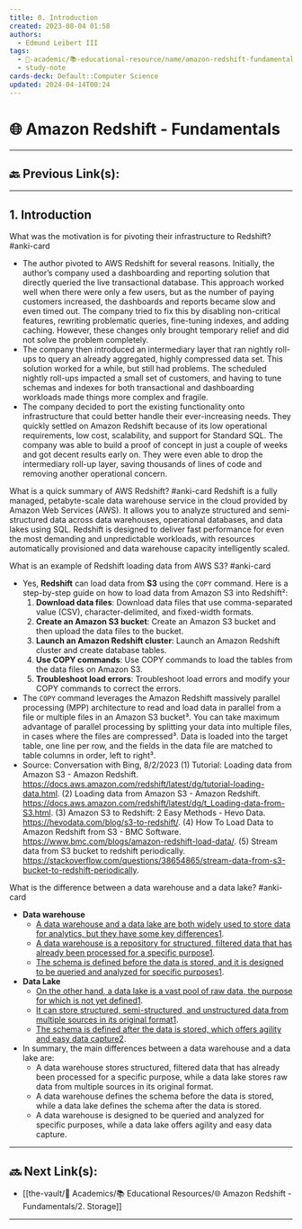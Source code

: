 ```yaml
---
title: 0. Introduction
created: 2023-08-04 01:58
authors:
  - Edmund Leibert III
tags:
  - 🔴-academic/📚-educational-resource/name/amazon-redshift-fundamentals
  - study-note
cards-deck: Default::Computer Science
updated: 2024-04-14T00:24
---
```


# 🌐 Amazon Redshift - Fundamentals

---

## 🔙 Previous Link(s):

---

## 1. Introduction

 What was the motivation is for pivoting their infrastructure to Redshift?
  #anki-card 
- The author pivoted to AWS Redshift for several reasons. Initially, the author’s company used a dashboarding and reporting solution that directly queried the live transactional database. This approach worked well when there were only a few users, but as the number of paying customers increased, the dashboards and reports became slow and even timed out. The company tried to fix this by disabling non-critical features, rewriting problematic queries, fine-tuning indexes, and adding caching. However, these changes only brought temporary relief and did not solve the problem completely.
- The company then introduced an intermediary layer that ran nightly roll-ups to query an already aggregated, highly compressed data set. This solution worked for a while, but still had problems. The scheduled nightly roll-ups impacted a small set of customers, and having to tune schemas and indexes for both transactional and dashboarding workloads made things more complex and fragile.
- The company decided to port the existing functionality onto infrastructure that could better handle their ever-increasing needs. They quickly settled on Amazon Redshift because of its low operational requirements, low cost, scalability, and support for Standard SQL. The company was able to build a proof of concept in just a couple of weeks and got decent results early on. They were even able to drop the intermediary roll-up layer, saving thousands of lines of code and removing another operational concern.

What is a quick summary of AWS Redshift?
#anki-card 
Redshift is a fully managed, petabyte-scale data warehouse service in the cloud provided by Amazon Web Services (AWS). It allows you to analyze structured and semi-structured data across data warehouses, operational databases, and data lakes using SQL. Redshift is designed to deliver fast performance for even the most demanding and unpredictable workloads, with resources automatically provisioned and data warehouse capacity intelligently scaled.

What is an example of Redshift loading data from AWS S3? 
#anki-card 
- Yes, **Redshift** can load data from **S3** using the `COPY` command. Here is a step-by-step guide on how to load data from Amazon S3 into Redshift²:
	1. **Download data files**: Download data files that use comma-separated value (CSV), character-delimited, and fixed-width formats.
	2. **Create an Amazon S3 bucket**: Create an Amazon S3 bucket and then upload the data files to the bucket.
	3. **Launch an Amazon Redshift cluster**: Launch an Amazon Redshift cluster and create database tables.
	4. **Use COPY commands**: Use COPY commands to load the tables from the data files on Amazon S3.
	5. **Troubleshoot load errors**: Troubleshoot load errors and modify your COPY commands to correct the errors.
- The `COPY` command leverages the Amazon Redshift massively parallel processing (MPP) architecture to read and load data in parallel from a file or multiple files in an Amazon S3 bucket³. You can take maximum advantage of parallel processing by splitting your data into multiple files, in cases where the files are compressed³. Data is loaded into the target table, one line per row, and the fields in the data file are matched to table columns in order, left to right³.
- Source: Conversation with Bing, 8/2/2023
	(1) Tutorial: Loading data from Amazon S3 - Amazon Redshift. https://docs.aws.amazon.com/redshift/latest/dg/tutorial-loading-data.html.
	(2) Loading data from Amazon S3 - Amazon Redshift. https://docs.aws.amazon.com/redshift/latest/dg/t_Loading-data-from-S3.html.
	(3) Amazon S3 to Redshift: 2 Easy Methods - Hevo Data. https://hevodata.com/blog/s3-to-redshift/.
	(4) How To Load Data to Amazon Redshift from S3 - BMC Software. https://www.bmc.com/blogs/amazon-redshift-load-data/.
	(5) Stream data from S3 bucket to redshift periodically. https://stackoverflow.com/questions/38654865/stream-data-from-s3-bucket-to-redshift-periodically.

What is the difference between a data warehouse and a data lake? 
#anki-card 
- **Data warehouse**
	- [A data warehouse and a data lake are both widely used to store data for analytics, but they have some key differences](https://www.talend.com/resources/data-lake-vs-data-warehouse/)[1](https://www.talend.com/resources/data-lake-vs-data-warehouse/).
	- [A data warehouse is a repository for structured, filtered data that has already been processed for a specific purpose](https://www.talend.com/resources/data-lake-vs-data-warehouse/)[1](https://www.talend.com/resources/data-lake-vs-data-warehouse/).
	- [The schema is defined before the data is stored, and it is designed to be queried and analyzed for specific purposes](https://www.talend.com/resources/data-lake-vs-data-warehouse/)[1](https://www.talend.com/resources/data-lake-vs-data-warehouse/).
- **Data Lake**
	- [On the other hand, a data lake is a vast pool of raw data, the purpose for which is not yet defined](https://www.talend.com/resources/data-lake-vs-data-warehouse/)[1](https://www.talend.com/resources/data-lake-vs-data-warehouse/).
	- [It can store structured, semi-structured, and unstructured data from multiple sources in its original format](https://www.talend.com/resources/data-lake-vs-data-warehouse/)[1](https://www.talend.com/resources/data-lake-vs-data-warehouse/).
	- [The schema is defined after the data is stored, which offers agility and easy data capture](https://www.coursera.org/articles/data-lake-vs-data-warehouse)[2](https://www.coursera.org/articles/data-lake-vs-data-warehouse).
- In summary, the main differences between a data warehouse and a data lake are:
	- A data warehouse stores structured, filtered data that has already been processed for a specific purpose, while a data lake stores raw data from multiple sources in its original format.
	- A data warehouse defines the schema before the data is stored, while a data lake defines the schema after the data is stored.
	- A data warehouse is designed to be queried and analyzed for specific purposes, while a data lake offers agility and easy data capture.


---

## 🔜 Next Link(s):
- [[the-vault/🔴 Academics/📚 Educational Resources/🌐 Amazon Redshift - Fundamentals/2. Storage]]

---



